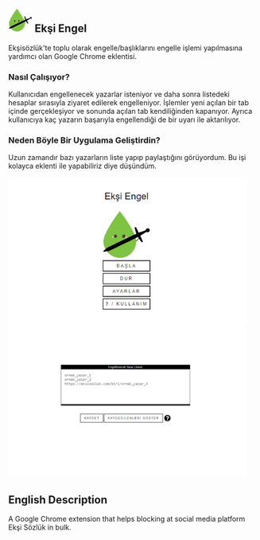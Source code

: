 <div float="left">
<h2><img src="icons/eksiengel48.png" width="48" height="48"> Ekşi Engel</h2>
</div>
Ekşisözlük'te toplu olarak engelle/başlıklarını engelle işlemi yapılmasına yardımcı olan Google Chrome eklentisi.

<h3>Nasıl Çalışıyor?</h3>

Kullanıcıdan engellenecek yazarlar isteniyor ve daha sonra listedeki hesaplar sırasıyla ziyaret edilerek engelleniyor. 
İşlemler yeni açılan bir tab içinde gerçekleşiyor ve sonunda açılan tab kendiliğinden kapanıyor. 
Ayrıca kullanıcıya kaç yazarın başarıyla engellendiği de bir uyarı ile aktarılıyor.

<h3>Neden Böyle Bir Uygulama Geliştirdin?</h3>

Uzun zamandır bazı yazarların liste yapıp paylaştığını görüyordum. Bu işi kolayca eklenti ile yapabiliriz diye düşündüm.

<div float="left">
<img src="publish/ss/popup.png" width="480" height="300">
<img src="publish/ss/settings.png" width="480" height="300">
</div>

<h2>English Description</h2>
A Google Chrome extension that helps blocking at social media platform Ekşi Sözlük in bulk.
